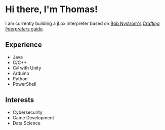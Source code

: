 # Hi there, I'm Thomas!

I am currently building a jLox interpreter based on [Bob Nystrom's](https://github.com/munificent) [*Crafting Interpreters* guide](https://craftinginterpreters.com/).

## Experience

- Java
- C/C++
- C# with Unity
- Arduino
- Python
- PowerShell

## Interests

- Cybersecurity
- Game Development
- Data Science
